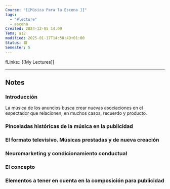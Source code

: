 ```yaml
---
Course: "[[Música Para la Escena ]]"
tags:
  - "#lecture"
  - escena
Created: 2024-12-05 14:09
Tema: a12
modified: 2025-01-17T14:58:49+01:00
Status: 🟥
Semester: 5
---
```

fLinks:: [[My Lectures]]
___
## Notes

### Introducción

La música de los anuncios busca crear nuevas asociaciones en el espectador que relacionen, en muchos casos, recuerdo y producto.


### Pinceladas históricas de la música en la publicidad

### El formato televisivo. Músicas prestadas y de nueva creación

### Neuromarketing y condicionamiento conductual

### El concepto

### Elementos a tener en cuenta en la composición para publicidad
